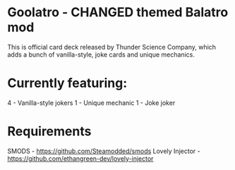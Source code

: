 # Goolatro - CHANGED themed Balatro mod
This is official card deck released by Thunder Science Company, which adds a bunch of vanilla-style, joke cards
and unique mechanics.

# Currently featuring:
4 - Vanilla-style jokers
1 - Unique mechanic
1 - Joke joker


# Requirements
SMODS - https://github.com/Steamodded/smods
Lovely Injector - https://github.com/ethangreen-dev/lovely-injector
